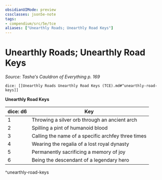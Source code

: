 ```yaml
---
obsidianUIMode: preview
cssclasses: json5e-note
tags:
- compendium/src/5e/tce
aliases: ["Unearthly Roads; Unearthly Road Keys"]
---
```

# Unearthly Roads; Unearthly Road Keys
*Source: Tasha's Cauldron of Everything p. 169* 

`dice: [[Unearthly Roads Unearthly Road Keys (TCE).md#^unearthly-road-keys]]`

**Unearthly Road Keys**

| dice: d6 | Key |
|----------|-----|
| 1 | Throwing a silver orb through an ancient arch |
| 2 | Spilling a pint of humanoid blood |
| 3 | Calling the name of a specific archfey three times |
| 4 | Wearing the regalia of a lost royal dynasty |
| 5 | Permanently sacrificing a memory of joy |
| 6 | Being the descendant of a legendary hero |
^unearthly-road-keys